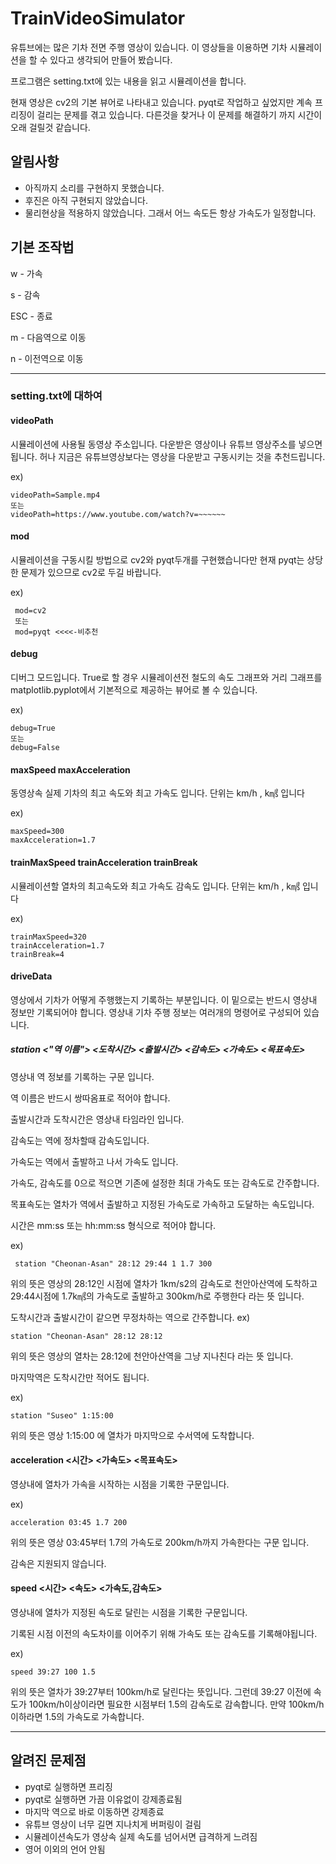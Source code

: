 # TrainVideoSimulator

유튜브에는 많은 기차 전면 주행 영상이 있습니다.
이 영상들을 이용하면 기차 시뮬레이션을 할 수 있다고 생각되어 만들어 봤습니다.

프로그램은 setting.txt에 있는 내용을 읽고 시뮬레이션을 합니다.

현재 영상은 cv2의 기본 뷰어로 나타내고 있습니다. pyqt로 작업하고 싶었지만 계속 프리징이 걸리는 문제를 겪고 있습니다. 다른것을 찾거나 이 문제를 해결하기 까지 시간이 오래 걸릴것 같습니다.

## 알림사항

+ 아직까지 소리를 구현하지 못했습니다.
+ 후진은 아직 구현되지 않았습니다.
+ 물리현상을 적용하지 않았습니다. 그래서 어느 속도든 항상 가속도가 일정합니다.

## 기본 조작법

w - 가속

s - 감속

ESC - 종료

m - 다음역으로 이동

n - 이전역으로 이동

***

### setting.txt에 대하여

#### videoPath
시뮬레이션에 사용될 동영상 주소입니다. 다운받은 영상이나 유튜브 영상주소를 넣으면 됩니다. 허나 지금은 유튜브영상보다는 영상을 다운받고 구동시키는 것을 추천드립니다.

ex)


    videoPath=Sample.mp4
    또는
    videoPath=https://www.youtube.com/watch?v=~~~~~~
 
 #### mod 
 시뮬레이션을 구동시킬 방법으로 cv2와 pyqt두개를 구현했습니다만 현재 pyqt는 상당한 문제가 있으므로 cv2로 두길 바랍니다.
 
 ex)
 
     mod=cv2
     또는
     mod=pyqt <<<<-비추천

 #### debug
 디버그 모드입니다. True로 할 경우 시뮬레이션전 철도의 속도 그래프와 거리 그래프를 matplotlib.pyplot에서 기본적으로 제공하는 뷰어로 볼 수 있습니다.

ex)

    debug=True
    또는
    debug=False

#### maxSpeed maxAcceleration
동영상속 실제 기차의 최고 속도와 최고 가속도 입니다. 단위는 km/h , k㎨ 입니다

ex)

    maxSpeed=300
    maxAcceleration=1.7
    
#### trainMaxSpeed trainAcceleration trainBreak
시뮬레이션할 열차의 최고속도와 최고 가속도 감속도 입니다. 단위는 km/h , k㎨ 입니다

ex)
    
    trainMaxSpeed=320
    trainAcceleration=1.7
    trainBreak=4
    
 #### driveData
 영상에서 기차가 어떻게 주행했는지 기록하는 부분입니다. 이 밑으로는 반드시 영상내 정보만 기록되어야 합니다.
 영상내 기차 주행 정보는 여러개의 명령어로 구성되어 있습니다.
 
 ##### station <"역 이름"> <도착시간> <출발시간> <감속도> <가속도> <목표속도>
 
 영상내 역 정보를 기록하는 구문 입니다.
 
 역 이름은 반드시 쌍따옴표로 적어야 합니다.
 
 출발시간과 도착시간은 영상내 타임라인 입니다.
 
 감속도는 역에 정차할때 감속도입니다.
 
 가속도는 역에서 출발하고 나서 가속도 입니다.
 
 가속도, 감속도를 0으로 적으면 기존에 설정한 최대 가속도 또는 감속도로 간주합니다.
 
 목표속도는 열차가 역에서 출발하고 지정된 가속도로 가속하고 도달하는 속도입니다.
 
 시간은 mm:ss 또는 hh:mm:ss 형식으로 적어야 합니다.
 
 ex)
 
     station "Cheonan-Asan" 28:12 29:44 1 1.7 300
위의 뜻은 영상의 28:12인 시점에 열차가 1km/s2의 감속도로 천안아산역에 도착하고 29:44시점에 1.7k㎨의 가속도로 출발하고 300km/h로 주행한다 라는 뜻 입니다.

도착시간과 출발시간이 같으면 무정차하는 역으로 간주합니다.
ex)

    station "Cheonan-Asan" 28:12 28:12
위의 뜻은 영상의 열차는 28:12에 천안아산역을 그냥 지나친다 라는 뜻 입니다.

마지막역은 도착시간만 적어도 됩니다.

ex)

    station "Suseo" 1:15:00
위의 뜻은 영상 1:15:00 에 열차가 마지막으로 수서역에 도착합니다.
    
#### acceleration <시간> <가속도> <목표속도>

영상내에 열차가 가속을 시작하는 시점을 기록한 구문입니다.

ex)

    acceleration 03:45 1.7 200
위의 뜻은 영상 03:45부터 1.7의 가속도로 200km/h까지 가속한다는 구문 입니다.

감속은 지원되지 않습니다.

#### speed <시간> <속도> <가속도,감속도>

영상내에 열차가 지정된 속도로 달린는 시점을 기록한 구문입니다.

기록된 시점 이전의 속도차이를 이어주기 위해 가속도 또는 감속도를 기록해야됩니다.

ex)

    speed 39:27 100 1.5
위의 뜻은 열차가 39:27부터 100km/h로 달린다는 뜻입니다. 
그런데 39:27 이전에 속도가 100km/h이상이라면 필요한 시점부터 1.5의 감속도로 감속합니다. 만약 100km/h이하라면 1.5의 가속도로 가속합니다.
    




---
    
## 알려진 문제점

+ pyqt로 실행하면 프리징
+ pyqt로 실행하면 가끔 이유없이 강제종료됨
+ 마지막 역으로 바로 이동하면 강제종료
+ 유튜브 영상이 너무 길면 지나치게 버퍼링이 걸림
+ 시뮬레이션속도가 영상속 실제 속도를 넘어서면 급격하게 느려짐
+ 영어 이외의 언어 안됨
